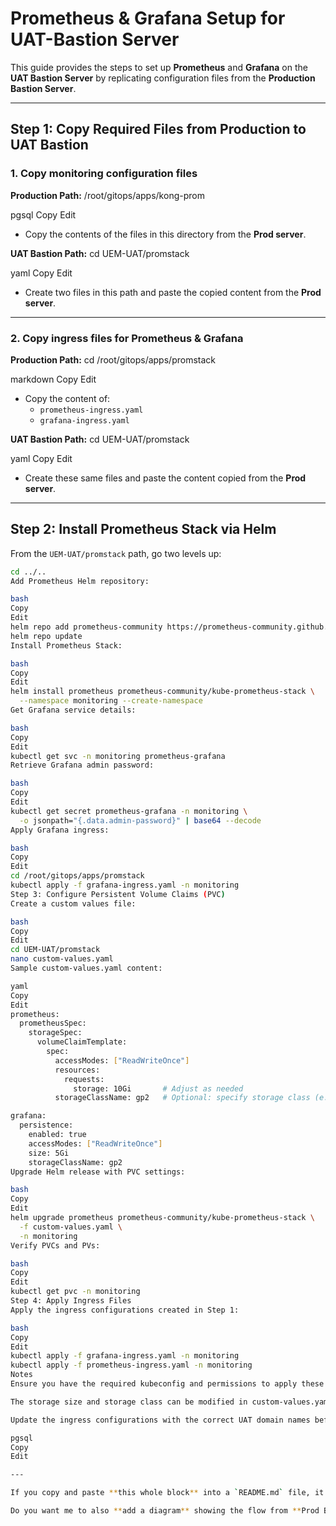 # Prometheus & Grafana Setup for UAT-Bastion Server

This guide provides the steps to set up **Prometheus** and **Grafana** on the **UAT Bastion Server** by replicating configuration files from the **Production Bastion Server**.

---

## Step 1: Copy Required Files from Production to UAT Bastion

### 1. Copy monitoring configuration files
**Production Path:**
/root/gitops/apps/kong-prom

pgsql
Copy
Edit
- Copy the contents of the files in this directory from the **Prod server**.

**UAT Bastion Path:**
cd UEM-UAT/promstack

yaml
Copy
Edit
- Create two files in this path and paste the copied content from the **Prod server**.

---

### 2. Copy ingress files for Prometheus & Grafana
**Production Path:**
cd /root/gitops/apps/promstack

markdown
Copy
Edit
- Copy the content of:
  - `prometheus-ingress.yaml`
  - `grafana-ingress.yaml`

**UAT Bastion Path:**
cd UEM-UAT/promstack

yaml
Copy
Edit
- Create these same files and paste the content copied from the **Prod server**.

---

## Step 2: Install Prometheus Stack via Helm

From the `UEM-UAT/promstack` path, go two levels up:
```bash
cd ../..
Add Prometheus Helm repository:

bash
Copy
Edit
helm repo add prometheus-community https://prometheus-community.github.io/helm-charts
helm repo update
Install Prometheus Stack:

bash
Copy
Edit
helm install prometheus prometheus-community/kube-prometheus-stack \
  --namespace monitoring --create-namespace
Get Grafana service details:

bash
Copy
Edit
kubectl get svc -n monitoring prometheus-grafana
Retrieve Grafana admin password:

bash
Copy
Edit
kubectl get secret prometheus-grafana -n monitoring \
  -o jsonpath="{.data.admin-password}" | base64 --decode
Apply Grafana ingress:

bash
Copy
Edit
cd /root/gitops/apps/promstack
kubectl apply -f grafana-ingress.yaml -n monitoring
Step 3: Configure Persistent Volume Claims (PVC)
Create a custom values file:

bash
Copy
Edit
cd UEM-UAT/promstack
nano custom-values.yaml
Sample custom-values.yaml content:

yaml
Copy
Edit
prometheus:
  prometheusSpec:
    storageSpec:
      volumeClaimTemplate:
        spec:
          accessModes: ["ReadWriteOnce"]
          resources:
            requests:
              storage: 10Gi       # Adjust as needed
          storageClassName: gp2   # Optional: specify storage class (e.g., 'gp2' for AWS)

grafana:
  persistence:
    enabled: true
    accessModes: ["ReadWriteOnce"]
    size: 5Gi
    storageClassName: gp2
Upgrade Helm release with PVC settings:

bash
Copy
Edit
helm upgrade prometheus prometheus-community/kube-prometheus-stack \
  -f custom-values.yaml \
  -n monitoring
Verify PVCs and PVs:

bash
Copy
Edit
kubectl get pvc -n monitoring
Step 4: Apply Ingress Files
Apply the ingress configurations created in Step 1:

bash
Copy
Edit
kubectl apply -f grafana-ingress.yaml -n monitoring
kubectl apply -f prometheus-ingress.yaml -n monitoring
Notes
Ensure you have the required kubeconfig and permissions to apply these changes.

The storage size and storage class can be modified in custom-values.yaml to match your environment.

Update the ingress configurations with the correct UAT domain names before applying.

pgsql
Copy
Edit

---

If you copy and paste **this whole block** into a `README.md` file, it will be perfectly formatted on GitHub with code blocks, headings, and bullet points all in place.  

Do you want me to also **add a diagram** showing the flow from **Prod Bastion → UAT Bastion → Kubernetes Moni
